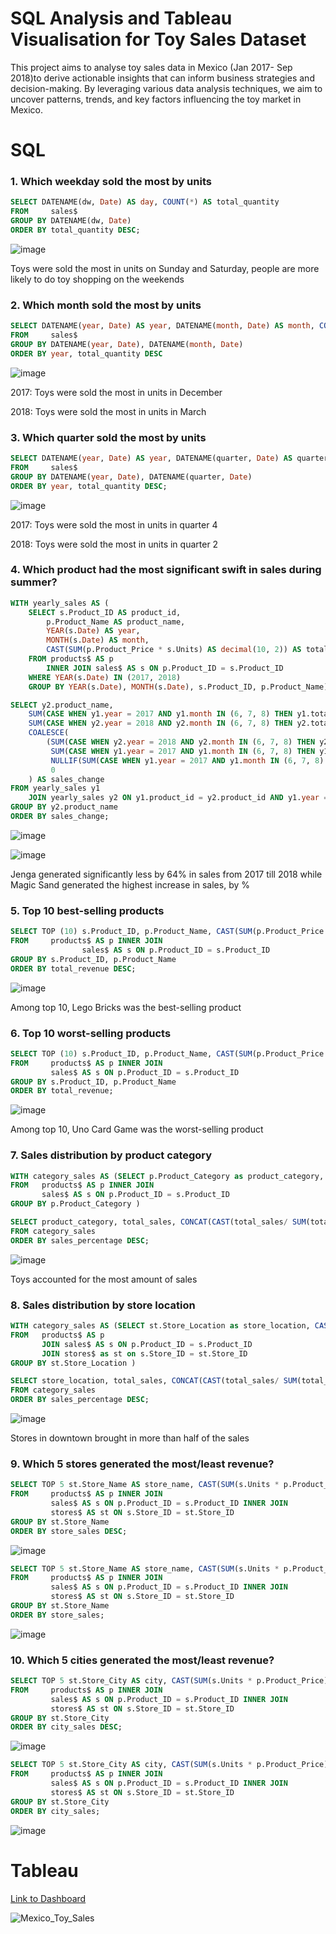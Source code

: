 # SQL Analysis and Tableau Visualisation for Toy Sales Dataset
This project aims to analyse toy sales data in Mexico (Jan 2017- Sep 2018)to derive actionable insights that can inform business strategies and decision-making. By leveraging various data analysis techniques, we aim to uncover patterns, trends, and key factors influencing the toy market in Mexico.

# SQL
### 1. Which weekday sold the most by units
````sql
SELECT DATENAME(dw, Date) AS day, COUNT(*) AS total_quantity
FROM     sales$
GROUP BY DATENAME(dw, Date)
ORDER BY total_quantity DESC;
````
![image](https://github.com/linhn0510/linhnguyen_portfolio/assets/125606128/51dd82b7-1b64-4e96-940d-5bd159110440)

Toys were sold the most in units on Sunday and Saturday, people are more likely to do toy shopping on the weekends  
### 2. Which month sold the most by units
````sql
SELECT DATENAME(year, Date) AS year, DATENAME(month, Date) AS month, COUNT(*) AS total_quantity
FROM     sales$
GROUP BY DATENAME(year, Date), DATENAME(month, Date)
ORDER BY year, total_quantity DESC
````
![image](https://github.com/linhn0510/linhnguyen_portfolio/assets/125606128/24d90923-1f17-49cd-9486-0e8f13b8344d)

2017: Toys were sold the most in units in December 

2018: Toys were sold the most in units in March 
### 3. Which quarter sold the most by units 
````sql
SELECT DATENAME(year, Date) AS year, DATENAME(quarter, Date) AS quarter, COUNT(*) AS total_quantity
FROM     sales$
GROUP BY DATENAME(year, Date), DATENAME(quarter, Date)
ORDER BY year, total_quantity DESC;
````
![image](https://github.com/linhn0510/linhnguyen_portfolio/assets/125606128/e3c17e28-35e3-4fe4-9e81-7022b1c64367)

2017: Toys were sold the most in units in quarter 4 

2018: Toys were sold the most in units in quarter 2
### 4. Which product had the most significant swift in sales during summer? 
````sql
WITH yearly_sales AS (
    SELECT s.Product_ID AS product_id,
        p.Product_Name AS product_name,
        YEAR(s.Date) AS year,
        MONTH(s.Date) AS month,
        CAST(SUM(p.Product_Price * s.Units) AS decimal(10, 2)) AS total_revenue
    FROM products$ AS p
        INNER JOIN sales$ AS s ON p.Product_ID = s.Product_ID
    WHERE YEAR(s.Date) IN (2017, 2018)
    GROUP BY YEAR(s.Date), MONTH(s.Date), s.Product_ID, p.Product_Name)

SELECT y2.product_name,
    SUM(CASE WHEN y1.year = 2017 AND y1.month IN (6, 7, 8) THEN y1.total_revenue ELSE 0 END) AS summer_2017,
    SUM(CASE WHEN y2.year = 2018 AND y2.month IN (6, 7, 8) THEN y2.total_revenue ELSE 0 END) AS summer_2018,
    COALESCE(
        (SUM(CASE WHEN y2.year = 2018 AND y2.month IN (6, 7, 8) THEN y2.total_revenue ELSE 0 END) - 
         SUM(CASE WHEN y1.year = 2017 AND y1.month IN (6, 7, 8) THEN y1.total_revenue ELSE 0 END)) *100/
         NULLIF(SUM(CASE WHEN y1.year = 2017 AND y1.month IN (6, 7, 8) THEN y1.total_revenue ELSE 0 END), 0),
         0
    ) AS sales_change
FROM yearly_sales y1
    JOIN yearly_sales y2 ON y1.product_id = y2.product_id AND y1.year = 2017 AND y2.year = 2018
GROUP BY y2.product_name
ORDER BY sales_change;
````
![image](https://github.com/linhn0510/linhnguyen_portfolio/assets/125606128/8647cafd-d7b3-497a-be8a-a2b6c6437667)

![image](https://github.com/linhn0510/linhnguyen_portfolio/assets/125606128/ec4db92c-01fe-4da7-bfc7-2449f5ecabc0)


Jenga generated significantly less by 64% in sales from 2017 till 2018 while Magic Sand generated the highest increase in sales, by %
### 5. Top 10 best-selling products
````sql
SELECT TOP (10) s.Product_ID, p.Product_Name, CAST(SUM(p.Product_Price * s.Units) AS decimal(10, 2)) AS total_revenue
FROM     products$ AS p INNER JOIN
                sales$ AS s ON p.Product_ID = s.Product_ID
GROUP BY s.Product_ID, p.Product_Name
ORDER BY total_revenue DESC; 
````
![image](https://github.com/linhn0510/linhnguyen_portfolio/assets/125606128/662a8f4f-2f98-4cdc-8f25-31de655f451d)

Among top 10, Lego Bricks was the best-selling product
### 6. Top 10 worst-selling products 
````sql
SELECT TOP (10) s.Product_ID, p.Product_Name, CAST(SUM(p.Product_Price * s.Units) AS decimal(10, 2)) AS total_revenue
FROM     products$ AS p INNER JOIN
         sales$ AS s ON p.Product_ID = s.Product_ID
GROUP BY s.Product_ID, p.Product_Name
ORDER BY total_revenue;
````
![image](https://github.com/linhn0510/linhnguyen_portfolio/assets/125606128/dd4f6fc4-55c4-4853-a0b5-33ff36867b5f)

Among top 10, Uno Card Game was the worst-selling product
### 7. Sales distribution by product category
````sql
WITH category_sales AS (SELECT p.Product_Category as product_category, CAST(SUM(s.Units * p.Product_Price) AS decimal(10, 2)) AS total_sales
FROM   products$ AS p INNER JOIN
       sales$ AS s ON p.Product_ID = s.Product_ID
GROUP BY p.Product_Category )

SELECT product_category, total_sales, CONCAT(CAST(total_sales/ SUM(total_sales) OVER () * 100 AS decimal(10, 2)), '%')AS sales_percentage
FROM category_sales
ORDER BY sales_percentage DESC;
````
![image](https://github.com/linhn0510/linhnguyen_portfolio/assets/125606128/7dc26a89-0f7d-41cf-aa9d-b3ecf144dd6a)

Toys accounted for the most amount of sales
### 8. Sales distribution by store location
````sql
WITH category_sales AS (SELECT st.Store_Location as store_location, CAST(SUM(s.Units * p.Product_Price) AS decimal(10, 2)) AS total_sales
FROM   products$ AS p
       JOIN sales$ AS s ON p.Product_ID = s.Product_ID
       JOIN stores$ as st on s.Store_ID = st.Store_ID
GROUP BY st.Store_Location )

SELECT store_location, total_sales, CONCAT(CAST(total_sales/ SUM(total_sales) OVER () * 100 AS decimal(10, 2)), '%')AS sales_percentage
FROM category_sales
ORDER BY sales_percentage DESC;
````
![image](https://github.com/linhn0510/linhnguyen_portfolio/assets/125606128/b6d30f67-3cc7-4cd5-94c1-b255108a9b2d)

Stores in downtown brought in more than half of the sales 
### 9. Which 5 stores generated the most/least revenue? 
````sql
SELECT TOP 5 st.Store_Name AS store_name, CAST(SUM(s.Units * p.Product_Price) AS decimal(10, 2)) AS store_sales
FROM     products$ AS p INNER JOIN
         sales$ AS s ON p.Product_ID = s.Product_ID INNER JOIN
         stores$ AS st ON s.Store_ID = st.Store_ID
GROUP BY st.Store_Name
ORDER BY store_sales DESC;
````
![image](https://github.com/linhn0510/linhnguyen_portfolio/assets/125606128/dbdeaf89-f633-4af6-a321-83e86c5e244f)
````sql
SELECT TOP 5 st.Store_Name AS store_name, CAST(SUM(s.Units * p.Product_Price) AS decimal(10, 2)) AS store_sales
FROM     products$ AS p INNER JOIN
         sales$ AS s ON p.Product_ID = s.Product_ID INNER JOIN
         stores$ AS st ON s.Store_ID = st.Store_ID
GROUP BY st.Store_Name
ORDER BY store_sales;
````
![image](https://github.com/linhn0510/linhnguyen_portfolio/assets/125606128/5d10d957-b290-4ea1-8554-03ec5edcae15)

### 10. Which 5 cities generated the most/least revenue? 
````sql
SELECT TOP 5 st.Store_City AS city, CAST(SUM(s.Units * p.Product_Price) AS decimal(10, 2)) AS city_sales
FROM     products$ AS p INNER JOIN
         sales$ AS s ON p.Product_ID = s.Product_ID INNER JOIN
         stores$ AS st ON s.Store_ID = st.Store_ID
GROUP BY st.Store_City
ORDER BY city_sales DESC;
````
![image](https://github.com/linhn0510/linhnguyen_portfolio/assets/125606128/ecf8b7c2-8c8c-4908-b230-adcff3198794)
````sql
SELECT TOP 5 st.Store_City AS city, CAST(SUM(s.Units * p.Product_Price) AS decimal(10, 2)) AS city_sales
FROM     products$ AS p INNER JOIN
         sales$ AS s ON p.Product_ID = s.Product_ID INNER JOIN
         stores$ AS st ON s.Store_ID = st.Store_ID
GROUP BY st.Store_City
ORDER BY city_sales;
````
![image](https://github.com/linhn0510/linhnguyen_portfolio/assets/125606128/f4af0943-67db-447f-a4af-5231816f7b43)
# Tableau
[Link to Dashboard](https://public.tableau.com/app/profile/linh.nguyen6533/viz/ModelToySales/Dashboard1)

![Mexico_Toy_Sales](https://github.com/linhn0510/linhnguyen_portfolio/assets/125606128/a53b0860-0840-44a0-bc3f-8e61e8a27c35)
